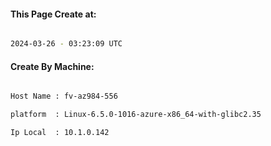 
   
#### This Page Create at:

```bash

2024-03-26 - 03:23:09 UTC

```

#### Create By Machine:

```bash

Host Name : fv-az984-556

platform  : Linux-6.5.0-1016-azure-x86_64-with-glibc2.35

Ip Local  : 10.1.0.142

```

